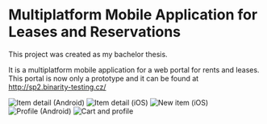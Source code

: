 # Multiplatform Mobile Application for Leases and Reservations

This project was created as my bachelor thesis.

It is a multiplatform mobile application for a web portal for rents and leases. 
This portal is now only a prototype and it can be found at http://sp2.binarity-testing.cz/

![Item detail (Android)](https://s31.postimg.org/hxm71ylhn/android1.png)
![Item detail (iOS)](https://s32.postimg.org/xr8pvgccl/ios1.png)
![New item (iOS)](https://s31.postimg.org/x20dzyhor/ios2.png)
![Profile (Android)](https://s31.postimg.org/ugutcgn63/ios4.png)
![Cart and profile](https://s32.postimg.org/bjlmi8745/ios3.png)
